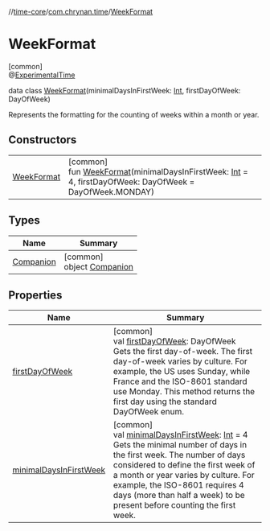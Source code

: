 //[time-core](../../../index.md)/[com.chrynan.time](../index.md)/[WeekFormat](index.md)

# WeekFormat

[common]\
@[ExperimentalTime](https://kotlinlang.org/api/latest/jvm/stdlib/kotlin.time/-experimental-time/index.html)

data class [WeekFormat](index.md)(minimalDaysInFirstWeek: [Int](https://kotlinlang.org/api/latest/jvm/stdlib/kotlin/-int/index.html), firstDayOfWeek: DayOfWeek)

Represents the formatting for the counting of weeks within a month or year.

## Constructors

| | |
|---|---|
| [WeekFormat](-week-format.md) | [common]<br>fun [WeekFormat](-week-format.md)(minimalDaysInFirstWeek: [Int](https://kotlinlang.org/api/latest/jvm/stdlib/kotlin/-int/index.html) = 4, firstDayOfWeek: DayOfWeek = DayOfWeek.MONDAY) |

## Types

| Name | Summary |
|---|---|
| [Companion](-companion/index.md) | [common]<br>object [Companion](-companion/index.md) |

## Properties

| Name | Summary |
|---|---|
| [firstDayOfWeek](first-day-of-week.md) | [common]<br>val [firstDayOfWeek](first-day-of-week.md): DayOfWeek<br>Gets the first day-of-week. The first day-of-week varies by culture. For example, the US uses Sunday, while France and the ISO-8601 standard use Monday. This method returns the first day using the standard DayOfWeek enum. |
| [minimalDaysInFirstWeek](minimal-days-in-first-week.md) | [common]<br>val [minimalDaysInFirstWeek](minimal-days-in-first-week.md): [Int](https://kotlinlang.org/api/latest/jvm/stdlib/kotlin/-int/index.html) = 4<br>Gets the minimal number of days in the first week. The number of days considered to define the first week of a month or year varies by culture. For example, the ISO-8601 requires 4 days (more than half a week) to be present before counting the first week. |
